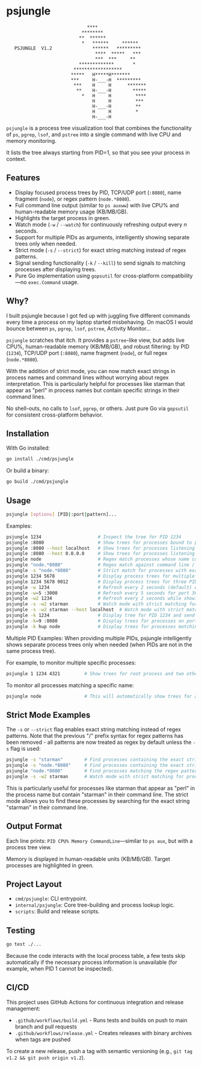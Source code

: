 # psjungle

```
                              ****
                            ********
                           **  ******
                            *   ******     ******
   PSJUNGLE  V1.2               ******   *********
                                 ****  *****   ***
                                 ***  ***     **
                           *************       *
                         ******************
                        *****   H*****H*******
                        ***     H-___-H  *********
                         ***    H     H      *******
                          **    H-___-H        *****
                            *   H     H         ****
                                H     H         ***
                                H-___-H         **
                                H     H         *
                                H-___-H
```

`psjungle` is a process tree visualization tool that combines the functionality
of `ps`, `pgrep`, `lsof`, and `pstree` into a single command with live CPU and
memory monitoring.

It lists the tree always starting from PID=1, so that you see your process in
context.

## Features

- Display focused process trees by PID, TCP/UDP port (`:8080`), name fragment (`node`), or regex pattern (`node.*8080`).
- Full command line output (similar to `ps auxww`) with live CPU% and human-readable memory usage (KB/MB/GB).
- Highlights the target process in green.
- Watch mode (`-w` / `--watch`) for continuously refreshing output every *n* seconds.
- Support for multiple PIDs as arguments, intelligently showing separate trees only when needed.
- Strict mode (`-s` / `--strict`) for exact string matching instead of regex patterns.
- Signal sending functionality (`-k` / `--kill`) to send signals to matching processes after displaying trees.
- Pure Go implementation using `gopsutil` for cross-platform compatibility—no `exec.Command` usage.

## Why?

I built psjungle because I got fed up with juggling five different commands
every time a process on my laptop started misbehaving. On macOS I would bounce
between `ps`, `pgrep`, `lsof`, `pstree`, Activity Monitor...

`psjungle` scratches that itch. It provides a `pstree`-like view, but adds live
CPU%, human-readable memory (KB/MB/GB), and robust filtering: by PID (`1234`),
TCP/UDP port (`:8080`), name fragment (`node`), or full regex (`node.*8080`).

With the addition of strict mode, you can now match exact strings in process
names and command lines without worrying about regex interpretation. This is
particularly helpful for processes like starman that appear as "perl" in process
names but contain specific strings in their command lines.

No shell-outs, no calls to `lsof`, `pgrep`, or others. Just pure Go via
`gopsutil` for consistent cross-platform behavior.

## Installation

With Go installed:

```bash
go install ./cmd/psjungle
```

Or build a binary:

```bash
go build ./cmd/psjungle
```

## Usage

```bash
psjungle [options] [PID|:port|pattern]...
```

Examples:

```bash
psjungle 1234                     # Inspect the tree for PID 1234
psjungle :8080                    # Show trees for processes bound to port 8080 (all hosts)
psjungle :8080 --host localhost   # Show trees for processes listening on port 8080 on localhost only
psjungle :8080 --host 0.0.0.0     # Show trees for processes listening on port 8080 on all interfaces
psjungle node                     # Regex match processes whose name contains "node"
psjungle "node.*8080"             # Regex match against command line / name
psjungle -s "node.*8080"          # Strict match for processes with exact string "node.*8080"
psjungle 1234 5678                # Display process trees for multiple PIDs (intelligently shows separate trees only when needed)
psjungle 1234 5678 9012           # Display process trees for three PIDs
psjungle -w 1234                  # Refresh every 2 seconds (default) while showing PID 1234
psjungle -w=5 :3000               # Refresh every 5 seconds for port 3000 listeners
psjungle -w2 1234                 # Refresh every 2 seconds while showing PID 1234 (alternative format)
psjungle -s -w2 starman           # Watch mode with strict matching for "starman"
psjungle -s -w2 starman --host localhost  # Watch mode with strict matching for "starman" on localhost only
psjungle -k 1234                  # Display tree for PID 1234 and send SIGTERM to it
psjungle -k=9 :8080               # Display trees for processes on port 8080 and send SIGKILL to them
psjungle -k hup node              # Display trees for processes matching "node" and send SIGHUP to them
```

Multiple PID Examples:
When providing multiple PIDs, psjungle intelligently shows separate process trees only when needed (when PIDs are not in the same process tree).

For example, to monitor multiple specific processes:
```bash
psjungle 1 1234 4321         # Show trees for root process and two other specific PIDs
```

To monitor all processes matching a specific name:
```bash
psjungle node                # This will automatically show trees for all processes with "node" in their name
```

## Strict Mode Examples

The `-s` or `--strict` flag enables exact string matching instead of regex patterns. Note that the previous "/" prefix syntax for regex patterns has been removed - all patterns are now treated as regex by default unless the `-s` flag is used:

```bash
psjungle -s "starman"        # Find processes containing the exact string "starman" (useful for starman processes that appear as "perl")
psjungle -s "node.*8080"     # Find processes containing the exact string "node.*8080" (will NOT match "node server running on port 8080")
psjungle "node.*8080"        # Find processes matching the regex pattern (will match "node server running on port 8080")
psjungle -s -w2 starman      # Watch mode with strict matching for processes containing "starman"
```

This is particularly useful for processes like starman that appear as "perl" in the process name but contain "starman" in their command line. The strict mode allows you to find these processes by searching for the exact string "starman" in their command line.

## Output Format

Each line prints: `PID CPU% Memory CommandLine`—similar to `ps aux`, but with a process tree view.

Memory is displayed in human-readable units (KB/MB/GB). Target processes are highlighted in green.

## Project Layout

- `cmd/psjungle`: CLI entrypoint.
- `internal/psjungle`: Core tree-building and process lookup logic.
- `scripts`: Build and release scripts.

## Testing

```bash
go test ./...
```

Because the code interacts with the local process table, a few tests skip
automatically if the necessary process information is unavailable (for example,
when PID 1 cannot be inspected).

## CI/CD

This project uses GitHub Actions for continuous integration and release management:

- `.github/workflows/build.yml` - Runs tests and builds on push to main branch and pull requests
- `.github/workflows/release.yml` - Creates releases with binary archives when tags are pushed

To create a new release, push a tag with semantic versioning (e.g., `git tag v1.2 && git push origin v1.2`).
